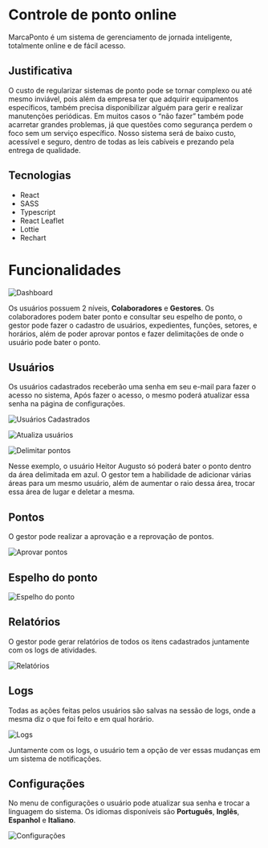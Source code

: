 
# Controle de ponto online

MarcaPonto é um sistema de gerenciamento de jornada inteligente, totalmente online e de fácil acesso.

## Justificativa

O custo de regularizar sistemas de ponto pode se tornar complexo ou até mesmo inviável, pois além da empresa ter que adquirir equipamentos específicos, também precisa disponibilizar alguém para gerir e realizar manutenções periódicas. Em muitos casos o “não fazer” também pode acarretar grandes problemas, já que questões como segurança perdem o foco sem um serviço específico. Nosso sistema será de baixo custo, acessível e seguro, dentro de todas as leis cabíveis e prezando pela entrega de qualidade.

## Tecnologias

-   React
-   SASS
-   Typescript
-   React Leaflet
-   Lottie
-   Rechart

# Funcionalidades

![Dashboard](https://i.imgur.com/MhxrgUj.png)

Os usuários possuem 2 níveis, **Colaboradores** e **Gestores**. Os colaboradores podem bater ponto e consultar seu espelho de ponto, o gestor pode fazer o cadastro de usuários, expedientes, funções, setores, e horários, além de poder aprovar pontos e fazer delimitações de onde o usuário pode bater o ponto.

## Usuários

Os usuários cadastrados receberão uma senha em seu e-mail para fazer o acesso no sistema, Após fazer o acesso, o mesmo poderá atualizar essa senha na página de configurações.

![Usuários Cadastrados](https://i.imgur.com/pqU7NFE.png)

![Atualiza usuários](https://i.imgur.com/0v6iI4H.png)

![Delimitar pontos](https://i.imgur.com/O2xnwgV.png)

Nesse exemplo, o usuário Heitor Augusto só poderá bater o ponto dentro da área delimitada em azul. O gestor tem a habilidade de adicionar várias áreas para um mesmo usuário, além de aumentar o raio dessa área, trocar essa área de lugar e deletar a mesma.

## Pontos

O gestor pode realizar a aprovação e a reprovação de pontos.

![Aprovar pontos](https://i.imgur.com/Mi2Ztbj.png)

## Espelho do ponto

![Espelho do ponto](https://i.imgur.com/nbijNIF.png)

## Relatórios

O gestor pode gerar relatórios de todos os itens cadastrados juntamente com os logs de atividades.

![Relatórios](https://i.imgur.com/b3QnVPp.png)

## Logs

Todas as ações feitas pelos usuários são salvas na sessão de logs, onde a mesma diz o que foi feito e em qual horário.

![Logs](https://i.imgur.com/42nIPQj.png)

Juntamente com os logs, o usuário tem a opção de ver essas mudanças em um sistema de notificações.

## Configurações

No menu de configurações o usuário pode atualizar sua senha e trocar a linguagem do sistema. Os idiomas disponíveis são **Português**, **Inglês**, **Espanhol** e **Italiano**.

![Configurações](https://i.imgur.com/Iqd6xnt.png)

